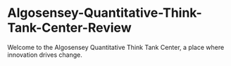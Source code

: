 # Algosensey-Quantitative-Think-Tank-Center-Review
Welcome to the Algosensey Quantitative Think Tank Center, a place where innovation drives change. 

